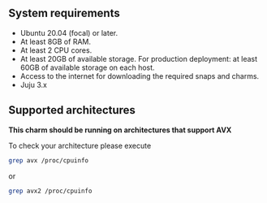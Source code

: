 ## System requirements

* Ubuntu 20.04 (focal) or later.
* At least 8GB of RAM.
* At least 2 CPU cores.
* At least 20GB of available storage. For production deployment: at least 60GB of available storage on each host.
* Access to the internet for downloading the required snaps and charms.
* Juju 3.x

## Supported architectures
**This charm should be running on architectures that support AVX**

To check your architecture please execute 
```bash
grep avx /proc/cpuinfo
```

or  
```bash 
grep avx2 /proc/cpuinfo
```